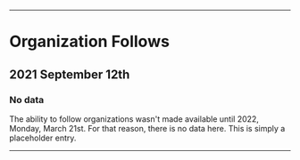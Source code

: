 
***

# Organization Follows

## 2021 September 12th

### No data

The ability to follow organizations wasn't made available until 2022, Monday, March 21st. For that reason, there is no data here. This is simply a placeholder entry.

***
